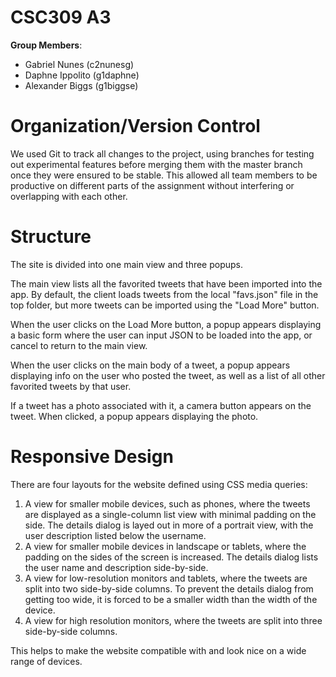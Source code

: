 CSC309 A3
=========

**Group Members**:

- Gabriel Nunes (c2nunesg)
- Daphne Ippolito (g1daphne)
- Alexander Biggs (g1biggse)

Organization/Version Control
============================

We used Git to track all changes to the project, using branches for testing out
experimental features before merging them with the master branch once they were
ensured to be stable. This allowed all team members to be productive on
different parts of the assignment without interfering or overlapping with each
other.

Structure
=========

The site is divided into one main view and three popups.

The main view lists all the favorited tweets that have been imported into the
app. By default, the client loads tweets from the local "favs.json" file in 
the top folder, but more tweets can be imported using the "Load More" button.

When the user clicks on the Load More button, a popup appears displaying a basic
form where the user can input JSON to be loaded into the app, or cancel to
return to the main view.

When the user clicks on the main body of a tweet, a popup appears displaying
info on the user who posted the tweet, as well as a list of all other favorited
tweets by that user.

If a tweet has a photo associated with it, a camera button appears on the tweet.
When clicked, a popup appears displaying the photo.

Responsive Design
=================

There are four layouts for the website defined using CSS media queries:

1. A view for smaller mobile devices, such as phones, where the tweets are
   displayed as a single-column list view with minimal padding on the side.
   The details dialog is layed out in more of a portrait view, with the user
   description listed below the username.
2. A view for smaller mobile devices in landscape or tablets, where the padding 
   on the sides of the screen is increased. The details dialog lists the user
   name and description side-by-side.
3. A view for low-resolution monitors and tablets, where the tweets are split
   into two side-by-side columns. To prevent the details dialog from getting too
   wide, it is forced to be a smaller width than the width of the device.
4. A view for high resolution monitors, where the tweets are split into three
   side-by-side columns.

This helps to make the website compatible with and look nice on a
wide range of devices.
